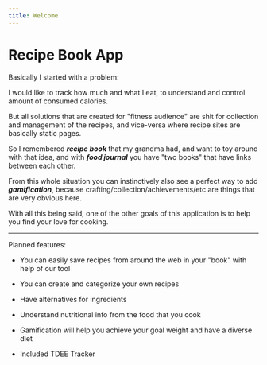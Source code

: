 ```yaml
---
title: Welcome
---
```


# Recipe Book App

Basically I started with a problem:

I would like to track how much and what I eat, to understand and control amount of consumed calories. 

But all solutions that are created for "fitness audience" are shit for collection and management of the recipes, and vice-versa where recipe sites are basically static pages.

So I remembered ***recipe book*** that my grandma had, and want to toy around with that idea, and with ***food journal*** you have "two books" that have links between each other.

From this whole situation you can instinctively also see a perfect way to add ***gamification***, because crafting/collection/achievements/etc are things that are very obvious here.

With all this being said, one of the other goals of this application is to help you find your love for cooking.

---

Planned features:

- You can easily save recipes from around the web in your "book" with help of our tool

- You can create and categorize your own recipes

- Have alternatives for ingredients

- Understand nutritional info from the food that you cook

- Gamification will help you achieve your goal weight and have a diverse diet

- Included TDEE Tracker
